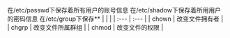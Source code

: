 在/etc/passwd下保存着所有用户的账号信息
在/etc/shadow下保存着所用用户的密码信息
在/etc/group下保存**
|  |  |
| :--- | :--- |
| chown | 改变文件拥有者 |
| chgrp | 改变文件所属群组 |
| chmod | 改变文件的权限 |



